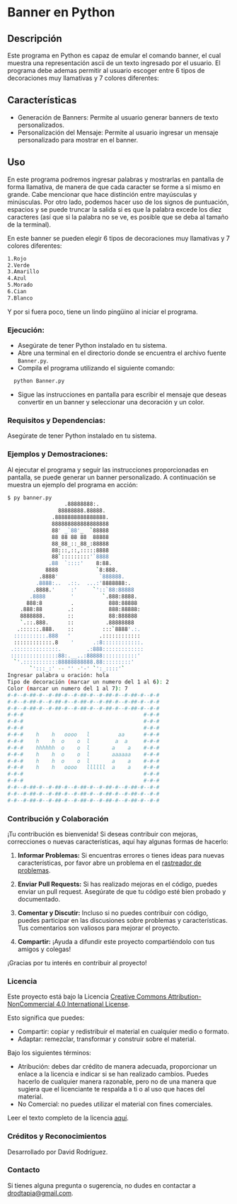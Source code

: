 # Banner en Python

## Descripción

Este programa en Python es capaz de emular el comando banner, el cual muestra una representación ascii de un texto ingresado por
el usuario. El programa debe ademas permitir al usuario escoger entre 6 tipos de decoraciones muy llamativas y 7 colores diferentes:
## Características
- Generación de Banners: Permite al usuario generar banners de texto personalizados.
- Personalización del Mensaje: Permite al usuario ingresar un mensaje personalizado para mostrar en el banner.
## Uso

En este programa podremos ingresar palabras y mostrarlas en pantalla de forma llamativa, de manera de que cada caracter se forme a sí mismo en grande. Cabe mencionar que hace distinción entre mayúsculas y minúsculas. Por otro lado, podemos hacer uso de los signos de puntuación, espacios y se puede truncar la salida si es que la palabra excede los diez caracteres (así que si la palabra no se ve, es posible que se deba al tamaño de la terminal).

En este banner se pueden elegir 6 tipos de decoraciones muy llamativas y 7 colores diferentes:
```bash
1.Rojo
2.Verde
3.Amarillo
4.Azul
5.Morado
6.Cian
7.Blanco
```
Y por si fuera poco, tiene un lindo pingüino al iniciar el programa.

### Ejecución:
- Asegúrate de tener Python instalado en tu sistema.
- Abre una terminal en el directorio donde se encuentra el archivo fuente `Banner.py`.
- Compila el programa utilizando el siguiente comando:
```bash
  python Banner.py 
```
- Sigue las instrucciones en pantalla para escribir el mensaje que deseas convertir en un banner y seleccionar una decoración y un color.
### Requisitos y Dependencias:
Asegúrate de tener Python instalado en tu sistema.

### Ejemplos y Demostraciones:
Al ejecutar el programa y seguir las instrucciones proporcionadas en pantalla, se puede generar un banner personalizado. A continuación se muestra un ejemplo del programa en acción:
```bash
$ py banner.py
                  .88888888:.
                88888888.88888.
              .8888888888888888.
              888888888888888888
              88' _`88'_  `88888
              88 88 88 88  88888
              88_88_::_88_:88888
              88:::,::,:::::8888
              88`:::::::::'`8888
             .88  `::::'    8:88.
            8888            `8:888.
          .8888'             `888888.
         .8888:..  .::.  ...:'8888888:.
        .8888.'     :'     `'::`88:88888
       .8888        '         `.888:8888.
      888:8         .           888:88888
    .888:88        .:           888:88888:
    8888888.       ::           88:888888
    `.::.888.      ::          .88888888
   .::::::.888.    ::         :::`8888'.:.
  ::::::::::.888   '         .::::::::::::
  ::::::::::::.8    '      .:8::::::::::::.
 .::::::::::::::.        .:888:::::::::::::
 :::::::::::::::88:.__..:88888:::::::::::'
  `'.:::::::::::88888888888.88:::::::::'
       `':::_:' -- '' -'-' `':_::::'`
Ingresar palabra u oración: hola
Tipo de decoración (marcar un numero del 1 al 6): 2
Color (marcar un numero del 1 al 7): 7
#-#--#-##-#--#-##-#--#-##-#--#-##-#--#-##-#--#-#
#-#--#-##-#--#-##-#--#-##-#--#-##-#--#-##-#--#-#
#-#--#-##-#--#-##-#--#-##-#--#-##-#--#-##-#--#-#
#-#-#                                      #-#-#
#-#-#                                      #-#-#
#-#-#                                      #-#-#
#-#-#    h    h   oooo   l         aa      #-#-#
#-#-#    h    h  o    o  l        a  a     #-#-#
#-#-#    hhhhhh  o    o  l       a    a    #-#-#
#-#-#    h    h  o    o  l       aaaaaa    #-#-#
#-#-#    h    h  o    o  l       a    a    #-#-#
#-#-#    h    h   oooo   llllll  a    a    #-#-#
#-#-#                                      #-#-#
#-#-#                                      #-#-#
#-#--#-##-#--#-##-#--#-##-#--#-##-#--#-##-#--#-#
#-#--#-##-#--#-##-#--#-##-#--#-##-#--#-##-#--#-#
#-#--#-##-#--#-##-#--#-##-#--#-##-#--#-##-#--#-#
```
### Contribución y Colaboración

¡Tu contribución es bienvenida! Si deseas contribuir con mejoras, correcciones o nuevas características, aquí hay algunas formas de hacerlo:

1. **Informar Problemas:** Si encuentras errores o tienes ideas para nuevas características, por favor abre un problema en el [rastreador de problemas](https://github.com/drodtapia/Banner/issues).
   
2. **Enviar Pull Requests:** Si has realizado mejoras en el código, puedes enviar un pull request. Asegúrate de que tu código esté bien probado y documentado.

3. **Comentar y Discutir:** Incluso si no puedes contribuir con código, puedes participar en las discusiones sobre problemas y características. Tus comentarios son valiosos para mejorar el proyecto.

4. **Compartir:** ¡Ayuda a difundir este proyecto compartiéndolo con tus amigos y colegas!

¡Gracias por tu interés en contribuir al proyecto!

### Licencia

Este proyecto está bajo la Licencia [Creative Commons Attribution-NonCommercial 4.0 International License](https://creativecommons.org/licenses/by-nc/4.0/).

Esto significa que puedes:

- Compartir: copiar y redistribuir el material en cualquier medio o formato.
- Adaptar: remezclar, transformar y construir sobre el material.

Bajo los siguientes términos:

- Atribución: debes dar crédito de manera adecuada, proporcionar un enlace a la licencia e indicar si se han realizado cambios. Puedes hacerlo de cualquier manera razonable, pero no de una manera que sugiera que el licenciante te respalda a ti o al uso que haces del material.
- No Comercial: no puedes utilizar el material con fines comerciales.

Leer el texto completo de la licencia [aquí](https://creativecommons.org/licenses/by-nc/4.0/legalcode).

### Créditos y Reconocimientos
Desarrollado por David Rodríguez.

### Contacto
Si tienes alguna pregunta o sugerencia, no dudes en contactar a drodtapia@gmail.com.
